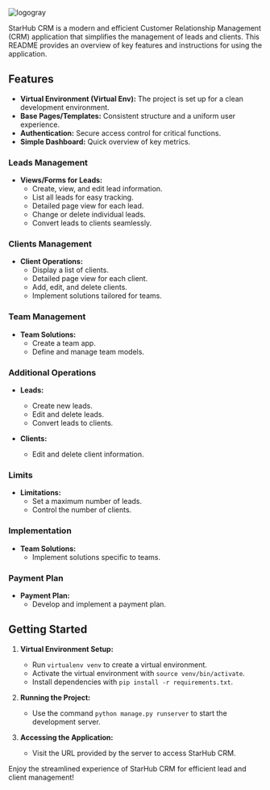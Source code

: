 
![logogray](https://github.com/binbashz/starhub-crm/assets/124454895/9a55915c-3a11-4548-914a-532e70b21ebd)



StarHub CRM is a modern and efficient Customer Relationship Management (CRM) application that simplifies the management of leads and clients. This README provides an overview of key features and instructions for using the application.

## Features

- **Virtual Environment (Virtual Env):** The project is set up for a clean development environment.
- **Base Pages/Templates:** Consistent structure and a uniform user experience.
- **Authentication:** Secure access control for critical functions.
- **Simple Dashboard:** Quick overview of key metrics.

### Leads Management

- **Views/Forms for Leads:**
  - Create, view, and edit lead information.
  - List all leads for easy tracking.
  - Detailed page view for each lead.
  - Change or delete individual leads.
  - Convert leads to clients seamlessly.

### Clients Management

- **Client Operations:**
  - Display a list of clients.
  - Detailed page view for each client.
  - Add, edit, and delete clients.
  - Implement solutions tailored for teams.

### Team Management

- **Team Solutions:**
  - Create a team app.
  - Define and manage team models.

### Additional Operations

- **Leads:**
  - Create new leads.
  - Edit and delete leads.
  - Convert leads to clients.

- **Clients:**
  - Edit and delete client information.

### Limits

- **Limitations:**
  - Set a maximum number of leads.
  - Control the number of clients.

### Implementation

- **Team Solutions:**
  - Implement solutions specific to teams.

### Payment Plan

- **Payment Plan:**
  - Develop and implement a payment plan.

## Getting Started

1. **Virtual Environment Setup:**
   - Run `virtualenv venv` to create a virtual environment.
   - Activate the virtual environment with `source venv/bin/activate`.
   - Install dependencies with `pip install -r requirements.txt`.

2. **Running the Project:**
   - Use the command `python manage.py runserver` to start the development server.

3. **Accessing the Application:**
   - Visit the URL provided by the server to access StarHub CRM.

Enjoy the streamlined experience of StarHub CRM for efficient lead and client management!

